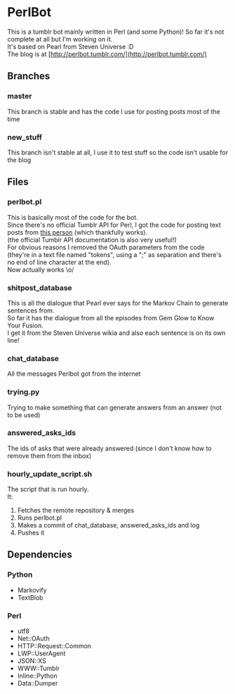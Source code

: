 # PerlBot
This is a tumblr bot mainly written in Perl (and some Python)! So far it's not complete at all but I'm working on it.<br/>
It's based on Pearl from Steven Universe :D<br/>
The blog is at [http://perlbot.tumblr.com/](http://perlbot.tumblr.com/)

## Branches
### master
This branch is stable and has the code I use for posting posts most of the time
### new_stuff
This branch isn't stable at all, I use it to test stuff so the code isn't usable for the blog

## Files
### perlbot.pl
This is basically most of the code for the bot.<br/>
Since there's no official Tumblr API for Perl, I got the code for posting text posts from [this person](https://txlab.wordpress.com/2011/09/03/using-tumblr-api-v2-from-perl/#comment-7004) (which thankfully works).<br/>
(the official Tumblr API documentation is also very useful!)</br>
For obvious reasons I removed the OAuth parameters from the code (they're in a text file named "tokens", using a ";" as separation and there's no end of line character at the end).<br/>
Now actually works \o/

### shitpost_database
This is all the dialogue that Pearl ever says for the Markov Chain to generate sentences from.<br/>
So far it has the dialogue from all the episodes from Gem Glow to Know Your Fusion.<br/>
I get it from the Steven Universe wikia and also each sentence is on its own line!

### chat_database
All the messages Perlbot got from the internet

### trying.py
Trying to make something that can generate answers from an answer (not to be used)

### answered\_asks\_ids
The ids of asks that were already answered (since I don't know how to remove them from the inbox)

### hourly\_update\_script.sh
The script that is run hourly.<br/>
It:
1.	Fetches the remote repository & merges
2.	Runs perlbot.pl
3.	Makes a commit of chat_database, answered\_asks\_ids and log
4.	Pushes it

## Dependencies
### Python
*	Markovify
*	TextBlob

### Perl
*	utf8
*	Net::OAuth
*	HTTP::Request::Common
*	LWP::UserAgent
*	JSON::XS
*	WWW::Tumblr
*	Inline::Python
*	Data::Dumper
